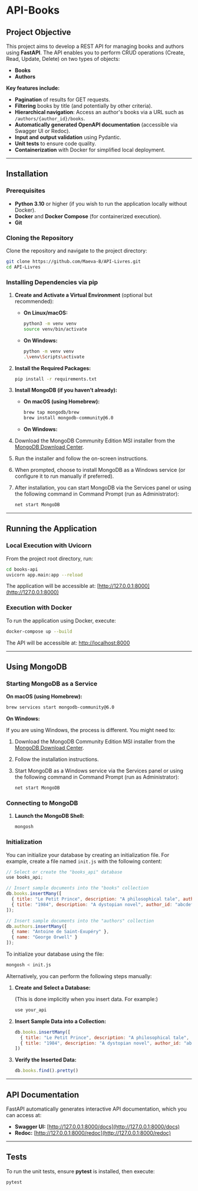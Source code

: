# API-Books

## Project Objective

This project aims to develop a REST API for managing books and authors using **FastAPI**. The API enables you to perform CRUD operations (Create, Read, Update, Delete) on two types of objects:

- **Books**
- **Authors**

**Key features include:**

- **Pagination** of results for GET requests.
- **Filtering** books by title (and potentially by other criteria).
- **Hierarchical navigation**: Access an author's books via a URL such as `/authors/{author_id}/books`.
- **Automatically generated OpenAPI documentation** (accessible via Swagger UI or Redoc).
- **Input and output validation** using Pydantic.
- **Unit tests** to ensure code quality.
- **Containerization** with Docker for simplified local deployment.

---

## Installation

### Prerequisites

- **Python 3.10** or higher (if you wish to run the application locally without Docker).
- **Docker** and **Docker Compose** (for containerized execution).
- **Git**

### Cloning the Repository

Clone the repository and navigate to the project directory:

```bash
git clone https://github.com/Maeva-B/API-Livres.git
cd API-Livres
```

### Installing Dependencies via pip

1. **Create and Activate a Virtual Environment** (optional but recommended):

   - **On Linux/macOS:**

     ```bash
     python3 -m venv venv
     source venv/bin/activate
     ```

   - **On Windows:**

     ```bash
     python -m venv venv
     .\venv\Scripts\activate
     ```

2. **Install the Required Packages:**

   ```bash
   pip install -r requirements.txt
   ```

3. **Install MongoDB (if you haven’t already):**

   - **On macOS (using Homebrew):**

     ```bash
     brew tap mongodb/brew
     brew install mongodb-community@6.0
     ```

   - **On Windows:**

  1. Download the MongoDB Community Edition MSI installer from the [MongoDB Download Center](https://www.mongodb.com/try/download/community).
  2. Run the installer and follow the on-screen instructions.
  3. When prompted, choose to install MongoDB as a Windows service (or configure it to run manually if preferred).
  4. After installation, you can start MongoDB via the Services panel or using the following command in Command Prompt (run as Administrator):

     ```cmd
     net start MongoDB
     ```


---

## Running the Application

### Local Execution with Uvicorn

From the project root directory, run:

```bash
cd books-api
uvicorn app.main:app --reload
```

The application will be accessible at: [http://127.0.0.1:8000](http://127.0.0.1:8000)

### Execution with Docker

To run the application using Docker, execute:

```bash
docker-compose up --build
```

The API will be accessible at: [http://localhost:8000](http://localhost:8000)

---

## Using MongoDB

### Starting MongoDB as a Service

**On macOS (using Homebrew):**

```bash
brew services start mongodb-community@6.0
```

**On Windows:**

If you are using Windows, the process is different. You might need to:

1. Download the MongoDB Community Edition MSI installer from the [MongoDB Download Center](https://www.mongodb.com/try/download/community).
2. Follow the installation instructions.
3. Start MongoDB as a Windows service via the Services panel or using the following command in Command Prompt (run as Administrator):

   ```cmd
   net start MongoDB
   ```

### Connecting to MongoDB

1. **Launch the MongoDB Shell:**

   ```bash
   mongosh
   ```

### Initialization

You can initialize your database by creating an initialization file. For example, create a file named `init.js` with the following content:

```js
// Select or create the "books_api" database
use books_api;

// Insert sample documents into the "books" collection
db.books.insertMany([
  { title: "Le Petit Prince", description: "A philosophical tale", author_id: "1234567890abcdef12345678" },
  { title: "1984", description: "A dystopian novel", author_id: "abcdef1234567890abcdef12" }
]);

// Insert sample documents into the "authors" collection
db.authors.insertMany([
  { name: "Antoine de Saint-Exupéry" },
  { name: "George Orwell" }
]);
```

To initialize your database using the file:

```bash
mongosh < init.js
```

Alternatively, you can perform the following steps manually:

1. **Create and Select a Database:**

   (This is done implicitly when you insert data. For example:)

   ```js
   use your_api
   ```

2. **Insert Sample Data into a Collection:**

   ```js
   db.books.insertMany([
     { title: "Le Petit Prince", description: "A philosophical tale", author_id: "1234567890abcdef12345678" },
     { title: "1984", description: "A dystopian novel", author_id: "abcdef1234567890abcdef12" }
   ])
   ```

3. **Verify the Inserted Data:**

   ```js
   db.books.find().pretty()
   ```

---

## API Documentation

FastAPI automatically generates interactive API documentation, which you can access at:

- **Swagger UI:** [http://127.0.0.1:8000/docs](http://127.0.0.1:8000/docs)
- **Redoc:** [http://127.0.0.1:8000/redoc](http://127.0.0.1:8000/redoc)

---

## Tests

To run the unit tests, ensure **pytest** is installed, then execute:

```bash
pytest
```
